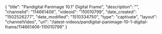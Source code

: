 {
    "title": "Pandigital Panimage 10.1&quot; Digital Frame",
    "description": "",
    "channelid": "114661406",
    "videoid": "110010799",
    "date_created": "1502526277",
    "date_modified": "1510334750",
    "type": "captivate",
    "layout": "channelVideo",
    "url": "\/latest-videos\/pandigital-panimage-10-1-digital-frame\/114661406-110010799"
}